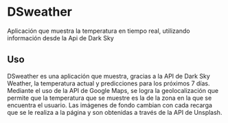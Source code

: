 # DSweather
Aplicación que muestra la temperatura en tiempo real, utilizando información desde la Api de Dark Sky

## Uso
DSweather es una aplicación que muestra, gracias a la API de Dark Sky Weather, la temperatura actual y predicciones para los próximos 7 días. Mediante el uso de la API de Google Maps, se logra la geolocalización que permite que la temperatura que se muestre es la de la zona en la que se encuentra el usuario. Las imágenes de fondo cambian con cada recarga que se le realiza a la página y son obtenidas a través de la API de Unsplash.
